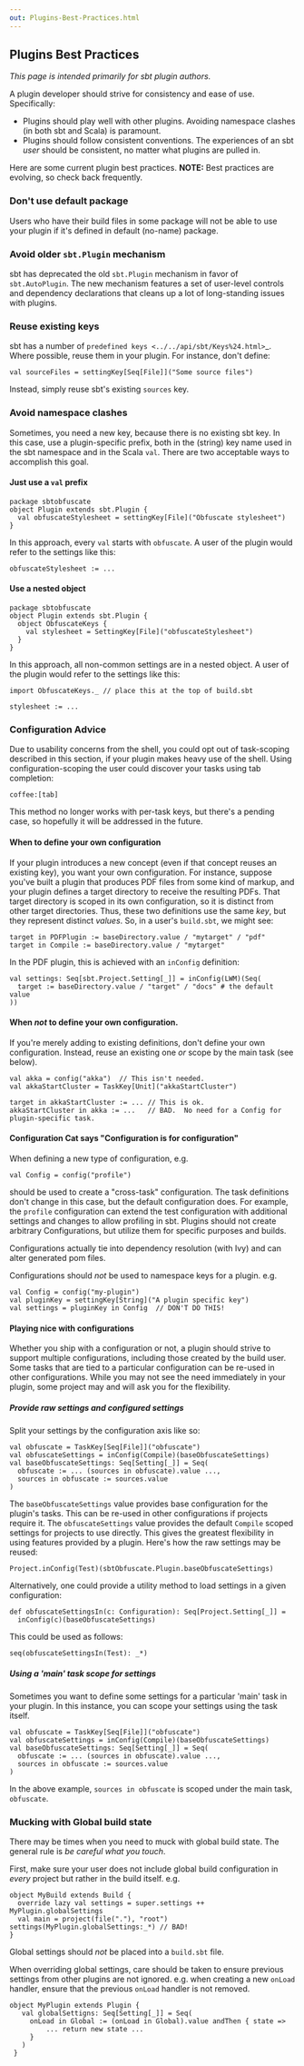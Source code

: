 ```yaml
---
out: Plugins-Best-Practices.html
---
```


Plugins Best Practices
----------------------

*This page is intended primarily for sbt plugin authors.*

A plugin developer should strive for consistency and ease of use.
Specifically:

-   Plugins should play well with other plugins. Avoiding namespace
    clashes (in both sbt and Scala) is paramount.
-   Plugins should follow consistent conventions. The experiences of an
    sbt *user* should be consistent, no matter what plugins are pulled
    in.

Here are some current plugin best practices. **NOTE:** Best practices
are evolving, so check back frequently.

### Don't use default package

Users who have their build files in some package will not be able to use
your plugin if it's defined in default (no-name) package.

### Avoid older `sbt.Plugin` mechanism

sbt has deprecated the old `sbt.Plugin` mechanism in favor of
`sbt.AutoPlugin`. The new mechanism features a set of user-level
controls and dependency declarations that cleans up a lot of
long-standing issues with plugins.

### Reuse existing keys

sbt has a number of `predefined keys <../../api/sbt/Keys%24.html>`\_.
Where possible, reuse them in your plugin. For instance, don't define:

    val sourceFiles = settingKey[Seq[File]]("Some source files")

Instead, simply reuse sbt's existing `sources` key.

### Avoid namespace clashes

Sometimes, you need a new key, because there is no existing sbt key. In
this case, use a plugin-specific prefix, both in the (string) key name
used in the sbt namespace and in the Scala `val`. There are two
acceptable ways to accomplish this goal.

#### Just use a `val` prefix

    package sbtobfuscate
    object Plugin extends sbt.Plugin {
      val obfuscateStylesheet = settingKey[File]("Obfuscate stylesheet")
    }

In this approach, every `val` starts with `obfuscate`. A user of the
plugin would refer to the settings like this:

    obfuscateStylesheet := ...

#### Use a nested object

    package sbtobfuscate
    object Plugin extends sbt.Plugin {
      object ObfuscateKeys {
        val stylesheet = SettingKey[File]("obfuscateStylesheet")
      }
    }

In this approach, all non-common settings are in a nested object. A user
of the plugin would refer to the settings like this:

    import ObfuscateKeys._ // place this at the top of build.sbt

    stylesheet := ...

### Configuration Advice

Due to usability concerns from the shell, you could opt out of
task-scoping described in this section, if your plugin makes heavy use
of the shell. Using configuration-scoping the user could discover your
tasks using tab completion:

```
coffee:[tab]
```

This method no longer works with per-task keys, but there's a pending
case, so hopefully it will be addressed in the future.

#### When to define your own configuration

If your plugin introduces a new concept (even if that concept reuses an
existing key), you want your own configuration. For instance, suppose
you've built a plugin that produces PDF files from some kind of markup,
and your plugin defines a target directory to receive the resulting
PDFs. That target directory is scoped in its own configuration, so it is
distinct from other target directories. Thus, these two definitions use
the same *key*, but they represent distinct *values*. So, in a user's
`build.sbt`, we might see:

    target in PDFPlugin := baseDirectory.value / "mytarget" / "pdf"
    target in Compile := baseDirectory.value / "mytarget"

In the PDF plugin, this is achieved with an `inConfig` definition:

    val settings: Seq[sbt.Project.Setting[_]] = inConfig(LWM)(Seq(
      target := baseDirectory.value / "target" / "docs" # the default value
    ))

#### When *not* to define your own configuration.

If you're merely adding to existing definitions, don't define your own
configuration. Instead, reuse an existing one *or* scope by the main
task (see below).

    val akka = config("akka")  // This isn't needed.
    val akkaStartCluster = TaskKey[Unit]("akkaStartCluster")

    target in akkaStartCluster := ... // This is ok.
    akkaStartCluster in akka := ...   // BAD.  No need for a Config for plugin-specific task.

#### Configuration Cat says "Configuration is for configuration"

When defining a new type of configuration, e.g.

    val Config = config("profile")

should be used to create a "cross-task" configuration. The task
definitions don't change in this case, but the default configuration
does. For example, the `profile` configuration can extend the test
configuration with additional settings and changes to allow profiling in
sbt. Plugins should not create arbitrary Configurations, but utilize
them for specific purposes and builds.

Configurations actually tie into dependency resolution (with Ivy) and
can alter generated pom files.

Configurations should *not* be used to namespace keys for a plugin. e.g.

    val Config = config("my-plugin")
    val pluginKey = settingKey[String]("A plugin specific key")
    val settings = pluginKey in Config  // DON'T DO THIS!

#### Playing nice with configurations

Whether you ship with a configuration or not, a plugin should strive to
support multiple configurations, including those created by the build
user. Some tasks that are tied to a particular configuration can be
re-used in other configurations. While you may not see the need
immediately in your plugin, some project may and will ask you for the
flexibility.

##### Provide raw settings and configured settings

Split your settings by the configuration axis like so:

    val obfuscate = TaskKey[Seq[File]]("obfuscate")
    val obfuscateSettings = inConfig(Compile)(baseObfuscateSettings)
    val baseObfuscateSettings: Seq[Setting[_]] = Seq(
      obfuscate := ... (sources in obfuscate).value ...,
      sources in obfuscate := sources.value
    )

The `baseObfuscateSettings` value provides base configuration for the
plugin's tasks. This can be re-used in other configurations if projects
require it. The `obfuscateSettings` value provides the default `Compile`
scoped settings for projects to use directly. This gives the greatest
flexibility in using features provided by a plugin. Here's how the raw
settings may be reused:

    Project.inConfig(Test)(sbtObfuscate.Plugin.baseObfuscateSettings)

Alternatively, one could provide a utility method to load settings in a
given configuration:

    def obfuscateSettingsIn(c: Configuration): Seq[Project.Setting[_]] =
      inConfig(c)(baseObfuscateSettings)

This could be used as follows:

    seq(obfuscateSettingsIn(Test): _*) 

##### Using a 'main' task scope for settings

Sometimes you want to define some settings for a particular 'main' task
in your plugin. In this instance, you can scope your settings using the
task itself.

    val obfuscate = TaskKey[Seq[File]]("obfuscate")
    val obfuscateSettings = inConfig(Compile)(baseObfuscateSettings)
    val baseObfuscateSettings: Seq[Setting[_]] = Seq(
      obfuscate := ... (sources in obfuscate).value ...,
      sources in obfuscate := sources.value
    )

In the above example, `sources in obfuscate` is scoped under the main
task, `obfuscate`.

### Mucking with Global build state

There may be times when you need to muck with global build state. The
general rule is *be careful what you touch*.

First, make sure your user does not include global build configuration
in *every* project but rather in the build itself. e.g.

    object MyBuild extends Build {
      override lazy val settings = super.settings ++ MyPlugin.globalSettings
      val main = project(file("."), "root") settings(MyPlugin.globalSettings:_*) // BAD!
    }

Global settings should *not* be placed into a `build.sbt` file.

When overriding global settings, care should be taken to ensure previous
settings from other plugins are not ignored. e.g. when creating a new
`onLoad` handler, ensure that the previous `onLoad` handler is not
removed.

    object MyPlugin extends Plugin {
       val globalSettigns: Seq[Setting[_]] = Seq(
         onLoad in Global := (onLoad in Global).value andThen { state =>
             ... return new state ...
         }
       )
     }

